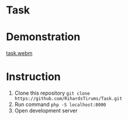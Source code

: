 # Task
 
# Demonstration

[task.webm](https://user-images.githubusercontent.com/38011256/224417026-93845ed9-3ceb-4893-a22d-6515c5c72bac.webm)

# Instruction
<ol>
 <li>Clone this repository <code>git clone https://github.com/RihardsTirums/Task.git</code></li>
 <li>Run command <code>php -S localhost:8000</code></li>
 <li>Open development server</li>
 </ol>
